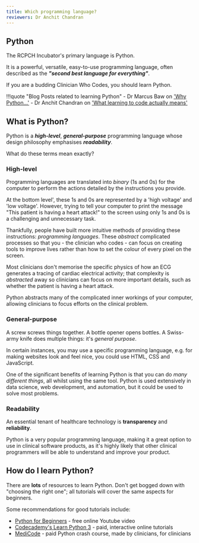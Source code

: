 ```yaml
---
title: Which programming language?
reviewers: Dr Anchit Chandran
---
```


## Python

The RCPCH Incubator's primary language is Python.

It is a powerful, versatile, easy-to-use programming language, often described as the ***"second best language for everything"***.

If you are a budding Clinician Who Codes, you should learn Python.

!!!quote "Blog Posts related to learning Python"
    - Dr Marcus Baw on ['Why Python...'](https://marcus-baw.medium.com/why-we-chose-python-for-the-rcpch-digital-growth-charts-project-2d61e2766c3b)
    - Dr Anchit Chandran on ['What learning to code actually means'](https://peerr.io/article/what-does-learn-to-code-actually-mean-89zcvn)

## What is Python?

Python is a ***high-level***, ***general-purpose*** programming language whose design philosophy emphasises ***readability***.

What do these terms mean exactly?

### High-level

Programming languages are translated into *binary* (1s and 0s) for the computer to perform the actions detailed by the instructions you provide.

At the bottom level', these 1s and 0s are represented by a 'high voltage' and 'low voltage'. However, trying to tell your computer to print the message "This patient is having a heart attack!" to the screen using only 1s and 0s is a challenging and unnecessary task.

Thankfully, people have built more intuitive methods of providing these instructions: *programming languages*. These *abstract* complicated processes so that you - the clinician who codes - can focus on creating tools to improve lives rather than how to set the colour of every pixel on the screen.

Most clinicians don't memorise the specific physics of how an ECG generates a tracing of cardiac electrical activity; that complexity is *abstracted* away so clinicians can focus on more important details, such as whether the patient is having a heart attack.

Python abstracts many of the complicated inner workings of your computer, allowing clinicians to focus efforts on the clinical problem.

### General-purpose

A screw screws things together. A bottle opener opens bottles. A Swiss-army knife does multiple things: it's *general purpose*.

In certain instances, you may use a specific programming language, e.g. for making websites look and feel nice, you could use HTML, CSS and JavaScript.

One of the significant benefits of learning Python is that you can do *many different things*, all whilst using the same tool. Python is used extensively in data science, web development, and automation, but it could be used to solve most problems.

### Readability

An essential tenant of healthcare technology is **transparency** and **reliability**. 

Python is a very popular programming language, making it a great option to use in clinical software products, as it's highly likely that other clinical programmers will be able to understand and improve your product.

## How do I learn Python?

There are **lots** of resources to learn Python. Don't get bogged down with "choosing the right one"; all tutorials will cover the same aspects for beginners.

Some recommendations for good tutorials include:

-  [Python for Beginners](https://www.youtube.com/watch?v=eWRfhZUzrAc) - free online Youtube video
- [Codecademy's Learn Python 3](https://www.codecademy.com/learn/learn-python-3) - paid, interactive online tutorials
-  [MediCode](www.medicode.info) - paid Python crash course, made by clinicians, for clinicians
